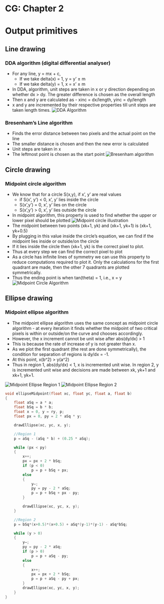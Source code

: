 # CG: Chapter 2

# Output primitives
## Line drawing
### DDA algorithm (digital differential analyser)
- For any line, y = mx + c,
	- If we take delta(x) = 1, y = y’ &#177; m
	- If we take delta(y) = 1, x = x’ &#177; m
- In DDA, algorithm, unit steps are taken in x or y direction depending on whether dx > dy. The greater difference is chosen as the overall length
- Then x and y are calculated as - 
	xinc = dx/length, yinc = dy/length
- x and y are incremented by their respective properties till unit steps are taken length times.
![DDA Algorithm](/CG/images/DDA_ALGO.png)

### Bresenham’s Line algorithm
- Finds the error distance between two pixels and the actual point on the line
- The smaller distance is chosen and then the new error is calculated
- Unit steps are taken in x 
- The leftmost point is chosen as the start point
![Bresenham algorithm](/CG/images/BRESENHAM_ALGO.png)

## Circle drawing 
### Midpoint circle algorithm
- We know that for a circle S(x,y), if x’, y’ are real values
	- if S(x’, y’) < 0, x’, y’ lies inside the circle
	- S(x’,y’) = 0, x’, y’ lies on the circle
	- S(x’,y’) > 0, x’, y’ lies outside the circle
- In midpoint algorithm, this property is used to find whether the upper or lower pixel should be plotted
![Midpoint circle illustration](/CG/images/MIDPOINT_CIRCLE.png)
- The midpoint between two points (xk+1, yk) and (xk+1, yk+1) is (xk+1, yk+0.5)
- By plugging in this value inside the circle’s equation, we can find if the midpoint lies inside or outside/on the circle
- If it lies inside the circle then (xk+1, yk) is the correct pixel to plot.
- Thus at every step we can find the correct pixel to plot 
- As a circle has infinite lines of symmetry we can use this property to reduce computations required to plot it. Only the calculations for the first quadrant are made, then the other 7 quadrants are plotted symmetrically. 
-  Thus the ending point is when tan(theta) = 1, i.e., x = y
![Midpoint Circle Algorithm](/CG/images/MIDPOINT_CIRCLE_ALGO.png)

## Ellipse drawing
### Midpoint ellipse algorithm
- The midpoint ellipse algorithm uses the same concept as midpoint circle algorithm - at every iteration it finds whether the midpoint of two critical pixels is within or outside/on the curve and chooses accordingly.
- However, the x increment cannot be unit wise after abs(dy/dx) > 1
- This is because the rate of increase of y is not greater than x.
- As we plot the first quadrant (the rest are done symmetrically), the condition for separation of regions is dy/dx = -1.
- At this point,  x(b^2) > y(a^2)
- Thus in region 1, abs(dy/dx) < 1,  x is incremented unit wise. In region 2, y is incremented unit wise and decisions are made between xk, yk+1 and xk+1, yk+1.

![Midpoint Ellipse Region 1](/CG/images/MIDPOINT_ELLIPSE_1.png)
![Midpoint Ellipse Region 2](/CG/images/MIDPOINT_ELLIPSE_2.png)

``` c
void ellipseMidpoint(float xc, float yc, float a, float b)
{
    float aSq = a * a;
    float bSq = b * b;
    float x = 0, y = ry, p;
    float px = 0, py = 2 * aSq * y;

    drawEllipse(xc, yc, x, y);

    //Region 1
    p = aSq - (aSq * b) + (0.25 * aSq);

    while (px < py)
    {
        x++;
        px = px + 2 * bSq;
        if (p < 0)
            p = p + bSq + px;
        else
        {
            y—;
            py = py - 2 * aSq;
            p = p + bSq + px - py;
        }

        drawEllipse(xc, yc, x, y);
    }

    //Region 2
    p = bSq*(x+0.5)*(x+0.5) + aSq*(y-1)*(y-1) - aSq*bSq;

    while (y > 0)
    {
        y—;
        py = py - 2 * aSq;
        if (p > 0)
            p = p + aSq - py;
        else
        {
            x++;
            px = px + 2 * bSq;
            p = p + aSq - py + px;
        }
        drawEllipse(xc, yc, x, y);
    }
}
```